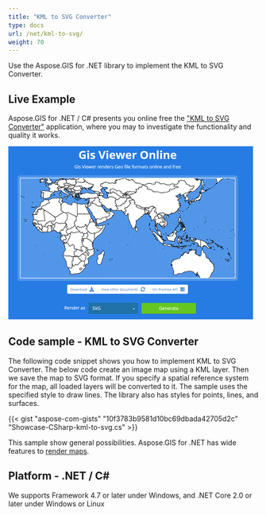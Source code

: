 ```yaml
---
title: "KML to SVG Converter"
type: docs
url: /net/kml-to-svg/
weight: 70
---
```


Use the Aspose.GIS for .NET library to implement the KML to SVG Converter.

## **Live Example**

Aspose.GIS for .NET / C# presents you online free the ["KML to SVG Converter"](https://products.aspose.app/gis/viewer/kml-to-svg) application, where you may to investigate the functionality and quality it works.

![KML to SVG Converter App](viewer.png)

## **Code sample - KML to SVG Converter**

The following code snippet shows you how to implement KML to SVG Converter. The below code create an image map using a KML layer. Then we save the map to SVG format. If you specify a spatial reference system for the map, all loaded layers will be converted to it. 
The sample uses the specified style to draw lines. The library also has styles for points, lines, and surfaces.

{{< gist "aspose-com-gists" "10f3783b9581d10bc69dbada42705d2c" "Showcase-CSharp-kml-to-svg.cs" >}}

This sample show general possibilities. Aspose.GIS for .NET has wide features to [render maps](https://docs.aspose.com/gis/net/map-rendering/).

## **Platform - .NET / C#**

We supports Framework 4.7 or later under Windows, and .NET Core 2.0 or later under Windows or Linux
